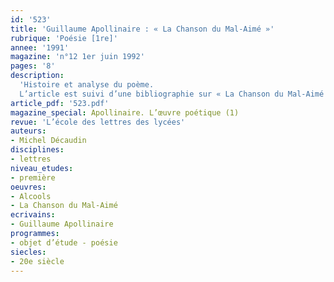 ```yaml
---
id: '523'
title: 'Guillaume Apollinaire : « La Chanson du Mal-Aimé »'
rubrique: 'Poésie [1re]'
annee: '1991'
magazine: 'n°12 1er juin 1992'
pages: '8'
description: 
  'Histoire et analyse du poème.
  L’article est suivi d’une bibliographie sur « La Chanson du Mal-Aimé ».'
article_pdf: '523.pdf'
magazine_special: Apollinaire. L’œuvre poétique (1)
revue: 'L’école des lettres des lycées'
auteurs:
- Michel Décaudin
disciplines:
- lettres
niveau_etudes:
- première
oeuvres:
- Alcools
- La Chanson du Mal-Aimé
ecrivains:
- Guillaume Apollinaire
programmes:
- objet d’étude - poésie
siecles:
- 20e siècle
---
```

